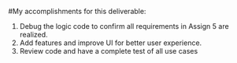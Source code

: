 #My accomplishments for this deliverable:
1. Debug the logic code to confirm all requirements in Assign 5 are realized.
2. Add features and improve UI for better user experience.
3. Review code and have a complete test of all use cases
